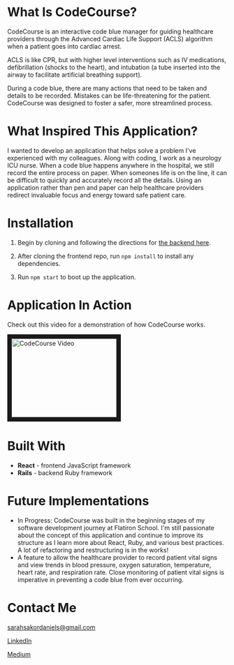 
# What Is CodeCourse?

CodeCourse is an interactive code blue manager for guiding healthcare providers through the Advanced Cardiac Life Support (ACLS) algorithm when a patient goes into cardiac arrest.

ACLS is like CPR, but with higher level interventions such as IV medications, defibrillation (shocks to the heart), and intubation (a tube inserted into the airway to facilitate artificial breathing support). 

During a code blue, there are many actions that need to be taken and details to be recorded. Mistakes can be life-threatening for the patient. CodeCourse was designed to foster a safer, more streamlined process. 

# What Inspired This Application?

I wanted to develop an application that helps solve a problem I've experienced with my colleagues. Along with coding, I work as a neurology ICU nurse. When a code blue happens anywhere in the hospital, we still record the entire process on paper. When someones life is on the line, it can be difficult to quickly and accurately record all the details. Using an application rather than pen and paper can help healthcare providers redirect invaluable focus and energy toward safe patient care. 


# Installation

1. Begin by cloning and following the directions for [the backend here](https://github.com/sarahsakordaniels/codeblue-backend).

2. After cloning the frontend repo,  run `npm install` to install any dependencies.

3. Run `npm start` to boot up the application. 

# Application In Action

Check out this video for a demonstration of how CodeCourse works.

<a href="http://www.youtube.com/watch?feature=player_embedded&v=H9hf3JyUeNU
" target="_blank"><img src="http://img.youtube.com/vi/H9hf3JyUeNU/0.jpg" 
alt="CodeCourse Video" width="240" height="180" border="10" /></a>

# Built With
- **React** - frontend JavaScript framework
- **Rails** - backend Ruby framework


# Future Implementations
- In Progress: CodeCourse was built in the beginning stages of my software development journey at Flatiron School. I'm still passionate about the concept of this application and continue to improve its structure as I learn more about React, Ruby, and various best practices. A lot of refactoring and restructuring is in the works!
- A feature to allow the healthcare provider to record patient vital signs and view trends in blood pressure, oxygen saturation, temperature, heart rate, and respiration rate. Close monitoring of patient vital signs is imperative in preventing a code blue from ever occurring. 

# Contact Me
sarahsakordaniels@gmail.com

[LinkedIn](https://www.linkedin.com/in/sarahsakordaniels/)

[Medium](www.medium.com/@sarahsakordaniels)


